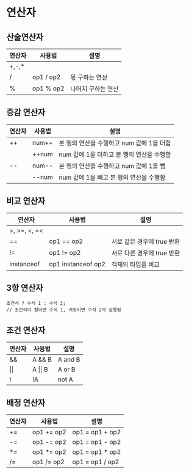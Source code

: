 # 연산자

## 산술연산자

| 연산자 | 사용법    | 설명               |
| ------ | --------- | ------------------ |
| +,-,*  |           |                    |
| /      | op1 / op2 | 몫 구하는 연산     |
| %      | op1 % op2 | 나머지 구하는 연산 |



## 증감 연산자

| 연산자 | 사용법 | 설명                                      |
| ------ | ------ | ----------------------------------------- |
| ++     | num++  | 본 행의 연산을 수행하고 num 값에 1을 더함 |
|        | ++num  | num 값에 1을 더하고 본 행의 연산을 수행함 |
| --     | num--  | 본 행의 연산을 수행하고 num 값에 1을 뺌   |
|        | --num  | num 값에 1을 빼고 본 행의 연산을 수행함   |



## 비교 연산자

| 연산자       | 사용법             | 설명                       |
| ------------ | ------------------ | -------------------------- |
| >, >=, <, =< |                    |                            |
| ==           | op1 == op2         | 서로 같은 경우에 true 반환 |
| !=           | op1 != op2         | 서로 다른 경우에 true 반환 |
| instanceof   | op1 instanceof op2 | 객체의 타입을 비교         |



## 3항 연산자

```
조건식 ? 수식 1 : 수식 2;
// 조건식이 참이면 수식 1, 거짓이면 수식 2가 실행됨
```



## 조건 연산자

| 연산자 | 사용법   | 설명    |
| ------ | -------- | ------- |
| &&     | A && B   | A and B |
| \|\|   | A \|\| B | A or B  |
| !      | !A       | not A   |



## 배정 연산자

| 연산자 | 사용법     | 설명            |
| ------ | ---------- | --------------- |
| +=     | op1 += op2 | op1 = op1 + op2 |
| -=     | op1 -= op2 | op1 = op1 - op2 |
| *=     | op1 *= op2 | op1 = op1 * op2 |
| /=     | op1 /= op2 | op1 = op1 / op2 |

